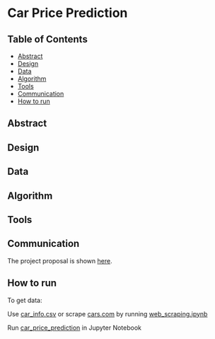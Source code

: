 # Car Price Prediction

## Table of Contents
- [Abstract](#link-part-1)
- [Design](#link-part-2)
- [Data](#link-part-3)
- [Algorithm](#link-part-4)
- [Tools](#link-part-5)
- [Communication](#link-part-6)
- [How to run](#link-part-7)

## <a name="link-part-1">Abstract</a>



## <a name="link-part-2">Design</a>



## <a name="link-part-3">Data</a>



## <a name="link-part-4">Algorithm</a>



## <a name="link-part-5">Tools</a>



## <a name="link-part-6">Communication</a>

The project proposal is shown [here](/proposal.md).

## <a name="link-part-7">How to run</a>

To get data:

Use [car_info.csv](/car_info.csv) or scrape [cars.com](/https://www.cars.com) by running [web_scraping.ipynb](/web_scraping.ipynb)

Run [car_price_prediction](/car_price_prediction.ipynb) in Jupyter Notebook
